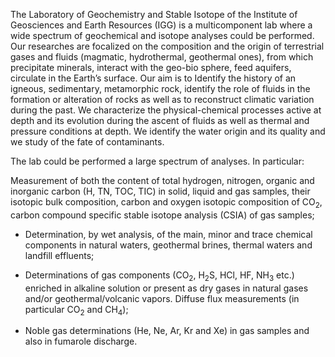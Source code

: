 The Laboratory of Geochemistry and Stable Isotope of the Institute of
Geosciences and Earth Resources (IGG) is a multicomponent lab where a
wide spectrum of geochemical and isotope analyses could be performed.
Our researches are focalized on the composition and the origin of
terrestrial gases and fluids (magmatic, hydrothermal, geothermal ones),
from which precipitate minerals, interact with the geo-bio sphere, feed
aquifers, circulate in the Earth’s surface. Our aim is to Identify the
history of an igneous, sedimentary, metamorphic rock, identify the role
of fluids in the formation or alteration of rocks as well as to
reconstruct climatic variation during the past. We characterize the
physical-chemical processes active at depth and its evolution during the
ascent of fluids as well as thermal and pressure conditions at depth. We
identify the water origin and its quality and we study of the fate of
contaminants.

The lab could be performed a large spectrum of analyses. In particular:

Measurement of both the content of total hydrogen, nitrogen, organic and
inorganic carbon (H, TN, TOC, TIC) in solid, liquid and gas samples,
their isotopic bulk composition, carbon and oxygen isotopic composition
of CO<sub>2</sub>, carbon compound specific stable isotope analysis
(CSIA) of gas samples;

-   Determination, by wet analysis, of the main, minor and trace
    chemical components in natural waters, geothermal brines, thermal
    waters and landfill effluents;

-   Determinations of gas components (CO<sub>2</sub>, H<sub>2</sub>S,
    HCl, HF, NH<sub>3</sub> etc.) enriched in alkaline solution or
    present as dry gases in natural gases and/or geothermal/volcanic
    vapors. Diffuse flux measurements (in particular CO<sub>2</sub> and
    CH<sub>4</sub>);

-   Noble gas determinations (He, Ne, Ar, Kr and Xe) in gas samples and
    also in fumarole discharge.
